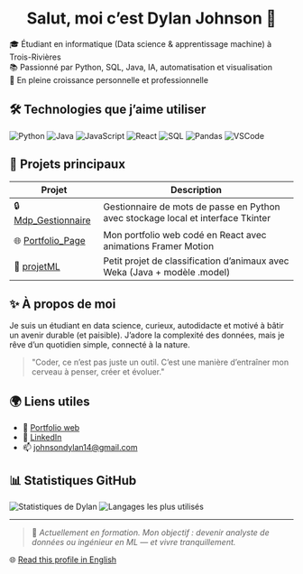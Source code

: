 <h1 align="center">Salut, moi c’est Dylan Johnson 👋</h1>

🎓 Étudiant en informatique (Data science & apprentissage machine) à Trois-Rivières  
📚 Passionné par Python, SQL, Java, IA, automatisation et visualisation  
🌱 En pleine croissance personnelle et professionnelle


## 🛠️ Technologies que j’aime utiliser

![Python](https://img.shields.io/badge/-Python-3776AB?style=flat&logo=python&logoColor=white)
![Java](https://img.shields.io/badge/-Java-007396?style=flat&logo=java&logoColor=white)
![JavaScript](https://img.shields.io/badge/-JavaScript-F7DF1E?style=flat&logo=javascript&logoColor=black)
![React](https://img.shields.io/badge/-React-61DAFB?style=flat&logo=react&logoColor=black)
![SQL](https://img.shields.io/badge/-SQL-003B57?style=flat&logo=mysql&logoColor=white)
![Pandas](https://img.shields.io/badge/-Pandas-150458?style=flat&logo=pandas)
![VSCode](https://img.shields.io/badge/-VSCode-007ACC?style=flat&logo=visualstudiocode&logoColor=white)



## 📌 Projets principaux

| Projet | Description |
|--------|-------------|
| 🔒 [Mdp_Gestionnaire](https://github.com/Cuplan/Mdp_Gestionnaire) | Gestionnaire de mots de passe en Python avec stockage local et interface Tkinter |
| 🌐 [Portfolio_Page](https://github.com/Cuplan/Portfolio_Page) | Mon portfolio web codé en React avec animations Framer Motion |
| 🤖 [projetML](https://github.com/Cuplan/projetML) | Petit projet de classification d’animaux avec Weka (Java + modèle .model) |



## ✨ À propos de moi

Je suis un étudiant en data science, curieux, autodidacte et motivé à bâtir un avenir durable (et paisible). J’adore la complexité des données, mais je rêve d’un quotidien simple, connecté à la nature.

> "Coder, ce n’est pas juste un outil. C’est une manière d’entraîner mon cerveau à penser, créer et évoluer."



## 🌍 Liens utiles

- 🔗 [Portfolio web](https://dylan-johnson-dev.vercel.app)
- 💼 [LinkedIn](https://www.linkedin.com/in/dylan-johnson-447681280/)
- 📫 johnsondylan14@gmail.com



## 📊 Statistiques GitHub

![Statistiques de Dylan](https://github-readme-stats.vercel.app/api?username=Cuplan&show_icons=true&theme=react)
![Langages les plus utilisés](https://github-readme-stats.vercel.app/api/top-langs/?username=Cuplan&layout=compact&theme=react)

---

> 🎯 *Actuellement en formation. Mon objectif : devenir analyste de données ou ingénieur en ML — et vivre tranquillement.*
> 
🌐 [Read this profile in English](README.md)

